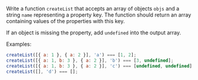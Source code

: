 Write a function `createList` that accepts an array of objects `objs` and a
string `name` representing a property key. The function should return an array
containing values of the properties with this key.

If an object is missing the property, add `undefined` into the output array.

Examples:

```javascript
createList([{ a: 1 }, { a: 2 }], 'a') === [1, 2];
createList([{ a: 1, b: 3 }, { a: 2 }], 'b') === [3, undefined];
createList([{ a: 1, b: 3 }, { a: 2 }], 'c') === [undefined, undefined];
createList([], 'd') === [];
```
